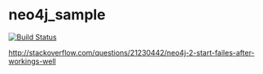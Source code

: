 # neo4j_sample

[![Build Status](https://travis-ci.org/minziappa/neo4j_sample.svg?branch=master)](https://travis-ci.org/minziappa/neo4j_sample.svg)

http://stackoverflow.com/questions/21230442/neo4j-2-start-failes-after-workings-well